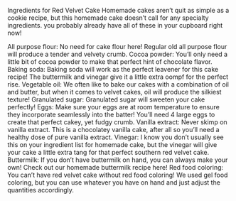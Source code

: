 Ingredients for Red Velvet Cake
Homemade cakes aren’t quit as simple as a cookie recipe, but this homemade cake doesn’t call for any specialty ingredients. you probably already have all of these in your cupboard right now!

All purpose flour: No need for cake flour here! Regular old all purpose flour will produce a tender and velvety crumb.
Cocoa powder: You’ll only need a little bit of cocoa powder to make that perfect hint of chocolate flavor.
Baking soda: Baking soda will work as the perfect leavener for this cake recipe! The buttermilk and vinegar give it a little extra oompf for the perfect rise.
Vegetable oil: We often like to bake our cakes with a combination of oil and butter, but when it comes to velvet cakes, oil will produce the silkiest texture!
Granulated sugar: Granulated sugar will sweeten your cake perfectly!
Eggs: Make sure your eggs are at room temperature to ensure they incorporate seamlessly into the batter! You’ll need 4 large eggs to create that perfect cakey, yet fudgy crumb.
Vanilla extract: Never skimp on vanilla extract. This is a chocolatey vanilla cake, after all so you’ll need a healthy dose of pure vanilla extract.
Vinegar: I know you don’t usually see this on your ingredient list for homemade cake, but the vinegar will give your cake a little extra tang for that perfect southern red velvet cake.
Buttermilk: If you don’t have buttermilk on hand, you can always make your own! Check out our homemade buttermilk recipe here!
Red food coloring: You can’t have red velvet cake without red food coloring! We used gel food coloring, but you can use whatever you have on hand and just adjust the quantities accordingly.
